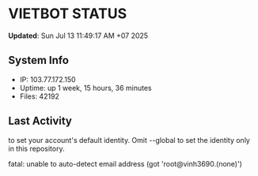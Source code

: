 # VIETBOT STATUS
**Updated**: Sun Jul 13 11:49:17 AM +07 2025

## System Info
- IP: 103.77.172.150
- Uptime: up 1 week, 15 hours, 36 minutes
- Files: 42192

## Last Activity

to set your account's default identity.
Omit --global to set the identity only in this repository.

fatal: unable to auto-detect email address (got 'root@vinh3690.(none)')
